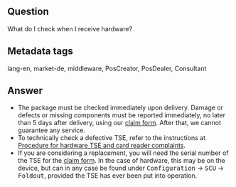 ## Question

What do I check when I receive hardware?

## Metadata tags

lang-en, market-de, middleware, PosCreator, PosDealer, Consultant

## Answer

* The package must be checked immediately upon delivery. Damage or defects or missing components must be reported immediately, no later than 5 days after delivery, using our [claim form](forms.office.com/Pages/ResponsePage.aspx?id=xATQxbj7fU2tH7MXSX6lnMhlPV7MECtPrCS3ojqjPz9URTJVQ0VLMDMzNFdSN1FQNFVWUkYxU041My4u).  After that, we cannot guarantee any service.
* To technically check a defective TSE, refer to the instructions at [Procedure for hardware TSE and card reader complaints](docs.fiskaltrust.cloud/docs/posdealers/get-started/after-sales/troubleshooting-hardware-tse-complaint#procedure-for-hardware-tse--and-card-reader-complaints).
* If you are considering a replacement, you will need the serial number of the TSE for the [claim form](forms.office.com/Pages/ResponsePage.aspx?id=xATQxbj7fU2tH7MXSX6lnMhlPV7MECtPrCS3ojqjPz9URTJVQ0VLMDMzNFdSN1FQNFVWUkYxU041My4u). In the case of hardware, this may be on the device, but can in any case be found under <kbd>Configuration</kbd> &rarr; <kbd>SCU</kbd> &rarr; <kbd>Foldout</kbd>, provided the TSE has ever been put into operation. 